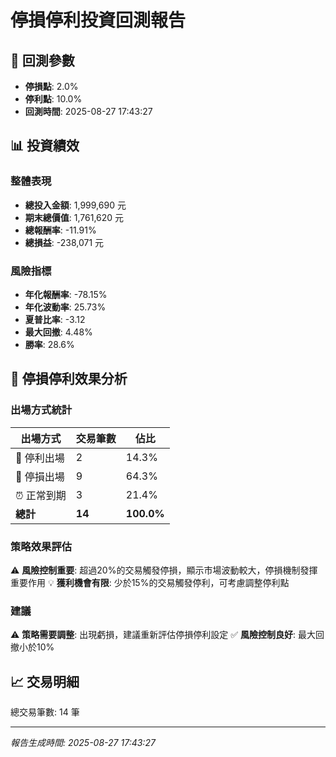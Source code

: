 # 停損停利投資回測報告

## 🎯 回測參數
- **停損點**: 2.0%
- **停利點**: 10.0%
- **回測時間**: 2025-08-27 17:43:27

## 📊 投資績效

### 整體表現
- **總投入金額**: 1,999,690 元
- **期末總價值**: 1,761,620 元
- **總報酬率**: -11.91%
- **總損益**: -238,071 元

### 風險指標
- **年化報酬率**: -78.15%
- **年化波動率**: 25.73%
- **夏普比率**: -3.12
- **最大回撤**: 4.48%
- **勝率**: 28.6%

## 🎯 停損停利效果分析

### 出場方式統計

| 出場方式 | 交易筆數 | 佔比 |
|----------|----------|------|
| 🔺 停利出場 | 2 | 14.3% |
| 🔻 停損出場 | 9 | 64.3% |
| ⏰ 正常到期 | 3 | 21.4% |
| **總計** | **14** | **100.0%** |

### 策略效果評估
⚠️ **風險控制重要**: 超過20%的交易觸發停損，顯示市場波動較大，停損機制發揮重要作用
💡 **獲利機會有限**: 少於15%的交易觸發停利，可考慮調整停利點

### 建議
⚠️ **策略需要調整**: 出現虧損，建議重新評估停損停利設定
✅ **風險控制良好**: 最大回撤小於10%


## 📈 交易明細
總交易筆數: 14 筆

---
*報告生成時間: 2025-08-27 17:43:27*
